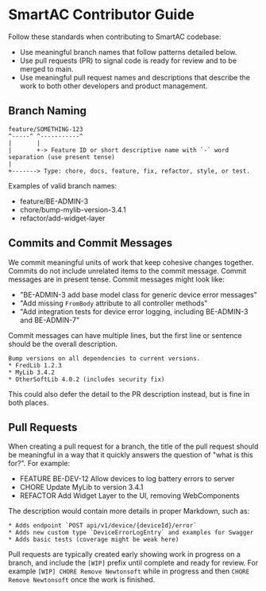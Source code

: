 # SmartAC Contributor Guide

Follow these standards when contributing to SmartAC codebase:

* Use meaningful branch names that follow patterns detailed below.
* Use pull requests (PR) to signal code is ready for review and to be merged to main.
* Use meaningful pull request names and descriptions that describe the work to both other developers and product management.

## Branch Naming

```
feature/SOMETHING-123 
^-----^ ^-----------^
|       |
|       +-> Feature ID or short descriptive name with `-` word separation (use present tense)
|
+-------> Type: chore, docs, feature, fix, refactor, style, or test.
```

Examples of valid branch names:

* feature/BE-ADMIN-3
* chore/bump-mylib-version-3.4.1
* refactor/add-widget-layer

## Commits and Commit Messages

We commit meaningful units of work that keep cohesive changes together.  Commits do not include unrelated items to the commit message.
Commit messages are in present tense.  Commit messages might look like:

* "BE-ADMIN-3 add base model class for generic device error messages"
* "Add missing `FromBody` attribute to all controller methods"
* "Add integration tests for device error logging, including BE-ADMIN-3 and BE-ADMIN-7"

Commit messages can have multiple lines, but the first line or sentence should be the overall description.

```
Bump versions on all dependencies to current versions.
* FredLib 1.2.3
* MyLib 3.4.2
* OtherSoftLib 4.0.2 (includes security fix)
```

This could also defer the detail to the PR description instead, but is fine in both places.

## Pull Requests

When creating a pull request for a branch, the title of the pull request should be meaningful in a way that it quickly answers
the question of "what is this for?".  For example:

* FEATURE BE-DEV-12 Allow devices to log battery errors to server
* CHORE Update MyLib to version 3.4.1
* REFACTOR Add Widget Layer to the UI, removing WebComponents

The description would contain more details in proper Markdown, such as:

```
* Adds endpoint `POST api/v1/device/{deviceId}/error`
* Adds new custom type `DeviceErrorLogEntry` and examples for Swagger
* Adds basic tests (coverage might be weak here)
```

Pull requests are typically created early showing work in progress on a branch, and include the `[WIP]` prefix until complete
and ready for review.  For example `[WIP] CHORE Remove Newtonsoft` while in progress and then `CHORE Remove Newtonsoft` once
the work is finished.
